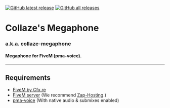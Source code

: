 [![GitHub latest release](https://img.shields.io/github/downloads/Collaze/collaze-megaphone/latest/total?label=latest-release&logo=GitHub)](https://github.com/Collaze/collaze-megaphone/releases/latest)
[![GitHub all releases](https://img.shields.io/github/downloads/Collaze/collaze-megaphone/total?label=all-releases&logo=GitHub)](https://github.com/Collaze/collaze-megaphone/releases)

# Collaze's Megaphone
### a.k.a. collaze-megaphone
#### Megaphone for FiveM (pma-voice).
---

## Requirements
- [FiveM by Cfx.re](https://fivem.net/)
- [FiveM server](https://docs.fivem.net/docs/server-manual/setting-up-a-server/) (We recommend [Zap-Hosting](https://zap-hosting.com/en/).)
- [pma-voice](https://github.com/AvarianKnight/pma-voice/) (With native audio & submixes enabled)
